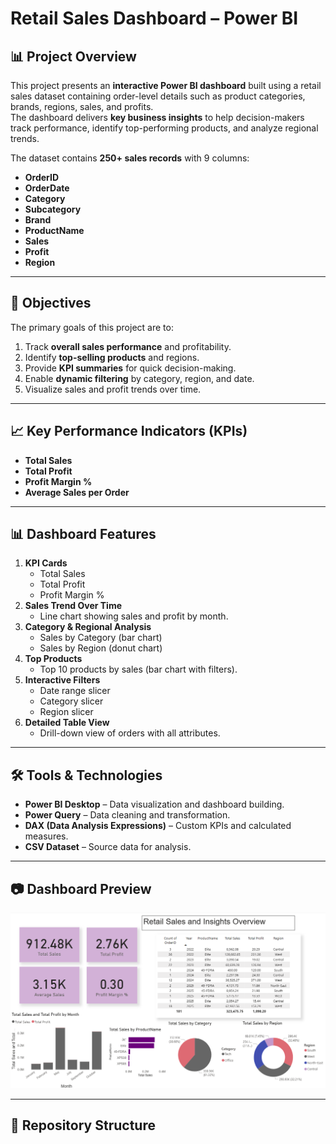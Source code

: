 # Retail Sales Dashboard – Power BI

## 📊 Project Overview
This project presents an **interactive Power BI dashboard** built using a retail sales dataset containing order-level details such as product categories, brands, regions, sales, and profits.  
The dashboard delivers **key business insights** to help decision-makers track performance, identify top-performing products, and analyze regional trends.

The dataset contains **250+ sales records** with 9 columns:
- **OrderID**
- **OrderDate**
- **Category**
- **Subcategory**
- **Brand**
- **ProductName**
- **Sales**
- **Profit**
- **Region**

---

## 🎯 Objectives
The primary goals of this project are to:
1. Track **overall sales performance** and profitability.
2. Identify **top-selling products** and regions.
3. Provide **KPI summaries** for quick decision-making.
4. Enable **dynamic filtering** by category, region, and date.
5. Visualize sales and profit trends over time.

---

## 📈 Key Performance Indicators (KPIs)
- **Total Sales**
- **Total Profit**
- **Profit Margin %**
- **Average Sales per Order**

---

## 📊 Dashboard Features
1. **KPI Cards**
   - Total Sales
   - Total Profit
   - Profit Margin %
2. **Sales Trend Over Time**
   - Line chart showing sales and profit by month.
3. **Category & Regional Analysis**
   - Sales by Category (bar chart)
   - Sales by Region (donut chart)
4. **Top Products**
   - Top 10 products by sales (bar chart with filters).
5. **Interactive Filters**
   - Date range slicer
   - Category slicer
   - Region slicer
6. **Detailed Table View**
   - Drill-down view of orders with all attributes.

---

## 🛠 Tools & Technologies
- **Power BI Desktop** – Data visualization and dashboard building.
- **Power Query** – Data cleaning and transformation.
- **DAX (Data Analysis Expressions)** – Custom KPIs and calculated measures.
- **CSV Dataset** – Source data for analysis.

---

## 📷 Dashboard Preview
![Retail Sales Dashboard Preview](dashboard_preview.png)

---

## 📂 Repository Structure
